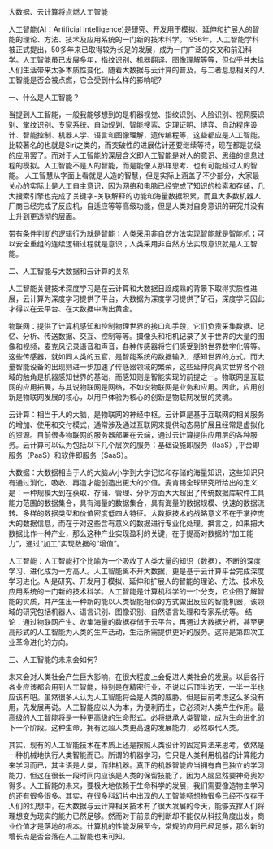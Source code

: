 大数据、云计算将点燃人工智能

人工智能(AI：Artificial Intelligence)是研究、开发用于模拟、延伸和扩展人的智能的理论、方法、技术及应用系统的一门新的技术科学。1956年，人工智能学科被正式提出，50多年来已取得较为长足的发展，成为一门广泛的交叉和前沿科学。人工智能虽已发展多年，指纹识别、机器翻译、图像理解等等，但似乎并未给人们生活带来太多本质性变化。随着大数据与云计算的普及，与二者息息相关的人工智能是否会被点燃，它会受到什么样的影响呢?

一、什么是人工智能？

当提到人工智能，一般我能够想到的是机器视觉、指纹识别、人脸识别、视网膜识别、掌纹识别、专家系统、自动规划、智能搜索、定理证明、博弈、自动程序设计、智能控制、机器人学、语言和图像理解，遗传编程等，这些都应是人工智能。比较著名的也就是Siri之类的，而突破性的进展估计还要继续等待，现在都是初级的应用罢了。而对于人工智能的深层含义即人工智能是对人的意识、思维的信息过程的模拟。人工智能不是人的智能，而是能像人那样思考、也有可能超过人的智能。
人工智慧从字面上看就是人造的智慧，但是实际上涵盖了不少部分，大家最关心的实际上是人工自主意识，因为网络和电脑已经完成了知识的检索和存储，几大搜索引擎也完成了关键字-关联解释的功能和海量数据积累，而且大多数机器人厂商已经完成了反应机，自适应等等高级功能，但是人类对自身意识的研究并没有上升到更透彻的层面。

带有条件判断的逻辑行为就是智能；人类采用非自然方法实现智能就是智能机；可以安全重组的连续逻辑过程就是意识；人类采用非自然方法实现意识就是人工智能。

二、人工智能与大数据和云计算的关系

人工智能关健技术深度学习是在云计算和大数据日趋成熟的背景下取得实质性进展，云计算为深度学习提供了平台，大数据为深度学习提供了矿石，深度学习因此才得以在云平台、在大数据中淘出黄金。

物联网：提供了计算机感知和控制物理世界的接口和手段，它们负责采集数据、记忆、分析、传送数据、交互、控制等等。摄像头和相机记录了关于世界的大量的图像和视频，麦克风记录语音和声音，各种传感器将它们感受到的世界数字化等等。这些传感器，就如同人类的五官，是智能系统的数据输入，感知世界的方式。而大量智能设备的出现则进一步加速了传感器领域的繁荣，这些延伸向真实世界各个领域的触角是机器感知世界的基础，而感知则是智能实现的前提之一。物联网是互联网的应用拓展，与其说物联网是网络，不如说物联网是业务和应用。因此，应用创新是物联网发展的核心，以用户体验为核心的创新是物联网发展的灵魂。

云计算：相当于人的大脑，是物联网的神经中枢。云计算是基于互联网的相关服务的增加、使用和交付模式，通常涉及通过互联网来提供动态易扩展且经常是虚拟化的资源。目前很多物联网的服务器部署在云端，通过云计算提供应用层的各种服务。云计算可以认为包括以下几个层次的服务：基础设施即服务（laaS）,平台即服务（PaaS）和软件即服务（SaaS）。

大数据：大数据相当于人的大脑从小学到大学记忆和存储的海量知识，这些知识只有通过消化，吸收、再造才能创造出更大的价值。麦肯锡全球研究所给出的定义是：一种规模大到在获取、存储、管理、分析方面大大超出了传统数据库软件工具能力范围的数据集合，具有海量的数据集合，具有海量的数据规模、快速的数据流转、多样的数据类型和价值密度低四大特征。大数据技术的战略意义不在于掌控庞大的数据信息，而在于对这些含有意义的数据进行专业化处理。换言之，如果把大数据比作一种产业，那么这种产业实现盈利的关键，在于提高对数据的“加工能力”，通过“加工”实现数据的“增值”。

人工智能：人工智能打个比喻为一个吸收了人类大量的知识（数据），不断的深度学习、进化成为一方高人。人工智能离不开大数据，更是基于云计算平台完成深度学习进化。AI是研究、开发用于模拟、延伸和扩展人的智能的理论、方法、技术及应用系统的一门新的技术科学。人工智能是计算机科学的一个分支，它企图了解智能的实质，并产生出一种新的能以人类智能相似的方式做出反应的智能机器，该领域的研究包括机器人、语言识别、图像识别、自然语言处理和专家系统等。
结论：通过物联网产生、收集海量的数据存储于云平台，再通过大数据分析，甚至更高形式的人工智能为人类的生产活动，生活所需提供更好的服务。这将是第四次工业革命进化的方向。

三、人工智能的未来会如何?

未来会对人类社会产生巨大影响，在很大程度上会促进人类社会的发展。以后各行各业应该都会用到人工智能，特别是在精密行业，不说以后顶半边天，一半一半也应该有吧。虽然很多人认为人工智能将会是人类的威胁，但是目前考虑这么多没有用，先发展再说。人工智能应以人为本，为便利而生，它必须对人类产生作用。最高级的人工智能将是一种更高级的生命形式。必将继承人类智能，成为生命进化的下一个阶段。这种生命，拥有远超人类更高速的发展能力，必然取代人类。

其实，现有的人工智能技术在本质上还是按照人类设计的固定算法来思考，依然是一种机械地执行人类智能而已。所谓的机器学习，它只是人类利用机器的计算能力来学习而已，其主语是人类，而非机器。真正的机器智能应当拥有自己独立的学习能力，但这在很长一段时间内应该是人类的保留技能了，因为人脑显然要神奇奥妙得多。人工智能的未来，要极大地依赖于生命科学的发展，我们需要像造物主学习的还有很多很多。其实，在很多科幻片中出现的人工智能畅想物很多已经不仅存于人们的幻想中，在大数据与云计算相关技术有了很大发展的今天，能够支撑人们将理想变为现实的能力已然足够。然而对于前景的判断却不能仅从科技角度出发，商业价值才是落地的根本。计算机的性能发展至今，常规的应用已经足够，那么新的增长点是否会落在人工智能也未可知。
